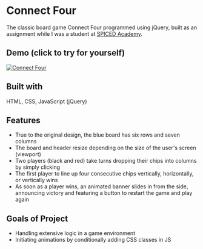# Connect Four

The classic board game Connect Four programmed using jQuery, built as an assignment while I was a student at [SPICED Academy](https://spiced.academy/program/full-stack-web-development/).

## Demo (click to try for yourself)

[![Connect Four](connect-four.gif)](https://thenightshadefamily.github.io/connect-four/)

## Built with

HTML, CSS, JavaScript (jQuery)

## Features

-   True to the original design, the blue board has six rows and seven columns
-   The board and header resize depending on the size of the user's screen (viewport)
-   Two players (black and red) take turns dropping their chips into columns by simply clicking
-   The first player to line up four consecutive chips vertically, horizontally, or vertically wins
-   As soon as a player wins, an animated banner slides in from the side, announcing victory and featuring a button to restart the game and play again

## Goals of Project

-   Handling extensive logic in a game environment
-   Initiating animations by conditionally adding CSS classes in JS
